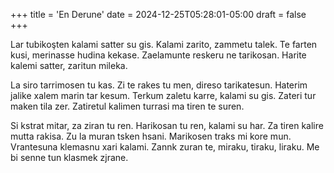 +++
title = 'En Derune'
date = 2024-12-25T05:28:01-05:00
draft = false
+++

Lar tubikoşten kalami satter su gis. Kalami zarito, zammetu talek. Te farten kusi, merinasse hudina kekase. Zaelamunte reskeru ne tarikosan. Harite kalemi satter, zaritun mileka.

La siro tarrimosen tu kas. Zi te rakes tu men, direso tarikatesun. Haterim jalike xalem marin tar kesum. Terkum zaletu karre, kalami su gis. Zateri tur maken tila zer. Zatiretul kalimen turrasi ma tiren te suren.

Si kstrat mitar, za ziran tu ren. Harikosan tu ren, kalami su har. Za tiren kalire mutta rakisa. Zu la muran tsken hsani. Marikosen traks mi kore mun. Vrantesuna klemasnu xari kalami. Zannk zuran te, miraku, tiraku, liraku. Me bi senne tun klasmek zjrane.
